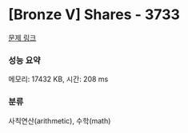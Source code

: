 # [Bronze V] Shares - 3733 

[문제 링크](https://www.acmicpc.net/problem/3733) 

### 성능 요약

메모리: 17432 KB, 시간: 208 ms

### 분류

사칙연산(arithmetic), 수학(math)

